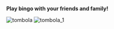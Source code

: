 **Play bingo with your friends and family!**


![tombola](https://github.com/matteoprogramming/tombola/assets/148125922/fce09303-cd2b-4a6e-9a45-b99ee298c644)
![tombola_1](https://github.com/matteoprogramming/tombola/assets/148125922/d8cdfc22-29ec-432b-9cfe-755a01fa0db0)
